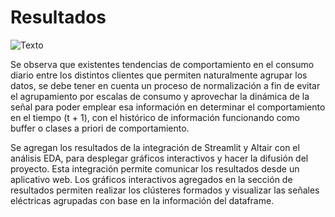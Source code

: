 # Resultados


![Texto]('results/Centroides.png')

Se observa que existentes tendencias de comportamiento en el consumo diario entre los distintos clientes que permiten naturalmente agrupar los datos, se debe tener en cuenta un proceso de normalización a fin de evitar el agrupamiento por escalas de consumo y aprovechar la dinámica de la señal para poder emplear esa información en determinar el comportamiento en el tiempo (t + 1), con el histórico de información funcionando como buffer o clases a priori de comportamiento.

Se agregan los resultados de la integración de Streamlit y Altair con el análisis EDA, para desplegar gráficos interactivos y hacer la difusión del proyecto. Esta integración permite comunicar los resultados desde un aplicativo web. Los gráficos interactivos agregados en la sección de resultados permiten realizar los clústeres formados y visualizar las señales eléctricas agrupadas con base en la información del dataframe.
